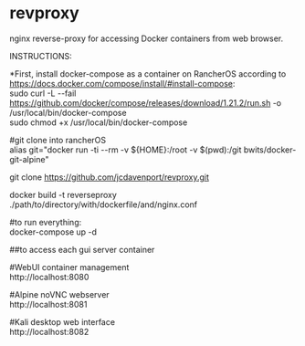 # revproxy
nginx reverse-proxy for accessing Docker containers from web browser.


INSTRUCTIONS:

*First, install docker-compose as a container on RancherOS according to https://docs.docker.com/compose/install/#install-compose: \
sudo curl -L --fail https://github.com/docker/compose/releases/download/1.21.2/run.sh -o /usr/local/bin/docker-compose \
sudo chmod +x /usr/local/bin/docker-compose

#git clone into rancherOS \
alias git="docker run -ti --rm -v ${HOME}:/root -v $(pwd):/git bwits/docker-git-alpine"

git clone https://github.com/jcdavenport/revproxy.git 

docker build -t reverseproxy ./path/to/directory/with/dockerfile/and/nginx.conf


#to run everything: \
docker-compose up -d



##to access each gui server container

#WebUI container management \
http://localhost:8080

#Alpine noVNC webserver \
http://localhost:8081

#Kali desktop web interface \
http://localhost:8082
